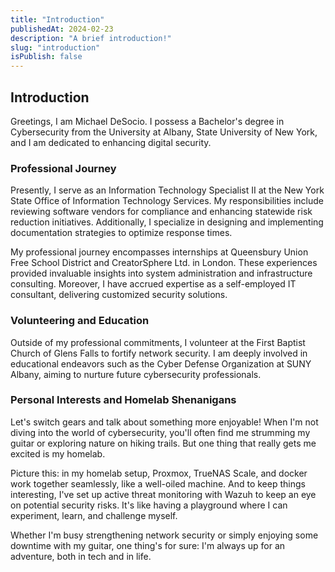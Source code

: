 ```yaml
---
title: "Introduction"
publishedAt: 2024-02-23
description: "A brief introduction!"
slug: "introduction"
isPublish: false
---
```


## Introduction

Greetings, I am Michael DeSocio. I possess a Bachelor's degree in Cybersecurity from the University at Albany, State University of New York, and I am dedicated to enhancing digital security.

### Professional Journey

Presently, I serve as an Information Technology Specialist II at the New York State Office of Information Technology Services. My responsibilities include reviewing software vendors for compliance and enhancing statewide risk reduction initiatives. Additionally, I specialize in designing and implementing documentation strategies to optimize response times.

My professional journey encompasses internships at Queensbury Union Free School District and CreatorSphere Ltd. in London. These experiences provided invaluable insights into system administration and infrastructure consulting. Moreover, I have accrued expertise as a self-employed IT consultant, delivering customized security solutions.

### Volunteering and Education

Outside of my professional commitments, I volunteer at the First Baptist Church of Glens Falls to fortify network security. I am deeply involved in educational endeavors such as the Cyber Defense Organization at SUNY Albany, aiming to nurture future cybersecurity professionals.

### Personal Interests and Homelab Shenanigans

Let's switch gears and talk about something more enjoyable! When I'm not diving into the world of cybersecurity, you'll often find me strumming my guitar or exploring nature on hiking trails. But one thing that really gets me excited is my homelab.

Picture this: in my homelab setup, Proxmox, TrueNAS Scale, and docker work together seamlessly, like a well-oiled machine. And to keep things interesting, I've set up active threat monitoring with Wazuh to keep an eye on potential security risks. It's like having a playground where I can experiment, learn, and challenge myself.

Whether I'm busy strengthening network security or simply enjoying some downtime with my guitar, one thing's for sure: I'm always up for an adventure, both in tech and in life.